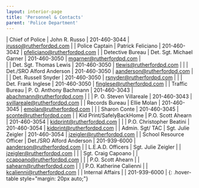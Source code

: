 ```yaml
---
layout: interior-page
title: 'Personnel & Contacts'
parent: 'Police Department'
---
```


| Chief of Police          | John R. Russo            | 201-460-3044 | jrusso@rutherfordpd.com |
| Police Captain           | Patrick Feliciano        | 201-460-3042 | pfeliciano@rutherfordpd.com  |
| Detective Bureau         | Det. Sgt. Michael Garner | 201-460-3050 | mgarner@rutherfordpd.com |  
|                          | Det. Sgt. Thomas Lewis   | 201-460-3050 | tlewis@rutherfordpd.com |
|                          | Det./SRO Alford Anderson | 201-460-3050 | aanderson@rutherfordpd.com |
|                          | Det. Russell Snyder      | 201-460-3050 | rsnyder@rutherfordpd.com |
|                          | Det. Frank Inglese       | 201-460-3050 | finglese@rutherfordpd.com |
| Traffic Bureau           | P. O. Anthony Bachmann   | 201-460-3043 | abachmann@rutherfordpd.com |
|                          | P. O. Steven Villareale  | 201-460-3043 | svillareale@rutherfordpd.com |
| Records Bureau           | Ellie Molan              | 201-460-3045 | emolan@rutherfordpd.com |
|                          | Sharon Conte             | 201-460-3045 | sconte@rutherfordpd.com |
| Kid Print/SafelyBackHome | P.O. Scott Ahearn        | 201-460-3054 | kidprint@rutherfordpd.com |
|                          | P.O. Christopher Beatini | 201-460-3054 | kidprint@rutherfordpd.com |
| Admin. Sgt/ TAC          | Sgt. Julie Zeigler       | 201-460-3054 | jzeigler@rutherfordpd.com |
| School Resource Officer  | Det./SRO Alford Anderson | 201-939-6000 | aanderson@rutherfordpd.com |
| L.E.A.D. Officers        | Sgt. Julie Zeigler       |              | jzeigler@rutherfordpd.com |
|                          | Sgt. Craig Capoano       |              | ccapoano@rutherfordpd.com |
|                          | P.O. Scott Ahearn        |              | sahearn@rutherfordpd.com |
|                          | P.O. Katherine Calienni  |              | kcalienni@rutherfordpd.com |
| Internal Affairs         |                          | 201-939-6000 |
{: .hover-table style="margin: 20px auto;"}
